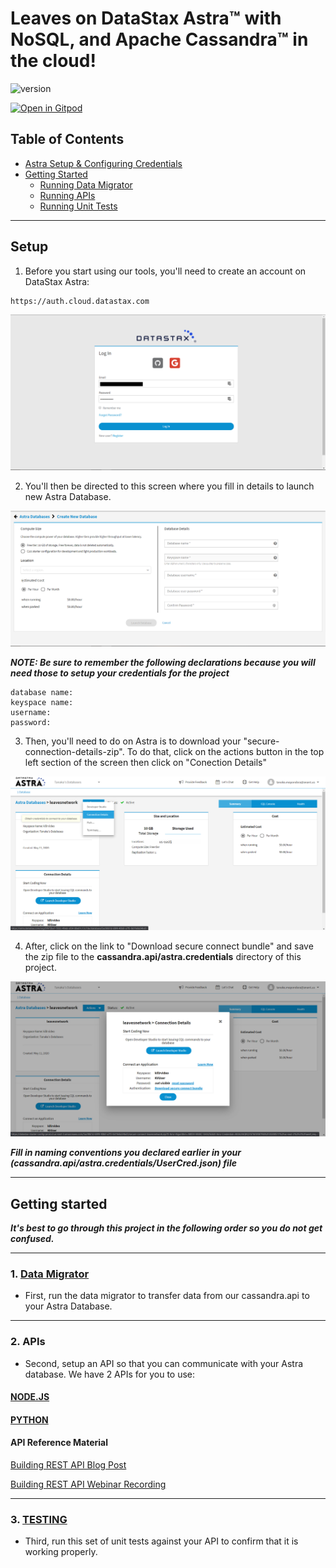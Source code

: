 # Leaves on DataStax Astra™ with NoSQL, and Apache Cassandra™ in the cloud! 

![version](https://img.shields.io/badge/version-0.0.2-blue)

[![Open in Gitpod](https://gitpod.io/button/open-in-gitpod.svg)](https://gitpod.io/#https://github.com/anant/cassandra.api.git)

## Table of Contents

- [Astra Setup & Configuring Credentials](#setup) 
- [Getting Started](#getting--started)
	- [Running Data Migrator](#data--migrator)
	- [Running APIs](#apis)
	- [Running Unit Tests](#testing)
  
---

## Setup


1. Before you start using our tools, you'll need to create an account on DataStax Astra:
```
https://auth.cloud.datastax.com
```

![Astra](Assets/../Assets/Images/astra1.png)

2. You'll then be directed to this screen where you fill in details to launch new Astra Database.

![Astra](Assets/../Assets/Images/astra4.png)

***NOTE: Be sure to remember the following declarations because you will need those to setup your credentials for the project***

```
database name: 
keyspace name: 
username:
password:
```

3. Then, you'll need to do on Astra is to download your "secure-connection-details-zip". To do that, click on the actions button in the top left section of the screen then click on "Conection Details"

![Astra](Assets/../Assets/Images/astra2.png)

4. After, click on the link to "Download secure connect bundle" and save the zip file to the **cassandra.api/astra.credentials** directory of this project. 

![Astra](Assets/../Assets/Images/astra3.png)

***Fill in naming conventions you declared earlier in your (cassandra.api/astra.credentials/UserCred.json) file***


---

## Getting started

***It's best to go through this project in the following order so you do not get confused.***

---

### 1. [Data Migrator](https://github.com/Anant/cassandra.api/tree/master/astra.import)

- First, run the data migrator to transfer data from our cassandra.api to your Astra Database.

---

### 2. APIs

- Second, setup an API so that you can communicate with your Astra database. We have 2 APIs for you to use:

#### [NODE.JS](https://github.com/Anant/cassandra.api/tree/master/astra.api/leaves.api.node)


#### [PYTHON](https://github.com/Anant/cassandra.api/tree/master/astra.api/leaves.api.python)


#### API Reference Material

[Building REST API Blog Post](https://blog.anant.us/building-a-rest-api-with-cassandra-on-datastax-astra-using-python-and-node/)

[Building REST API Webinar Recording](https://www.youtube.com/watch?v=O64pJa3eLqs)

---

### 3. [TESTING](https://github.com/Anant/cassandra.api/tree/master/astra.api/leaves.api.tests)

- Third, run this set of unit tests against your API to confirm that it is working properly.